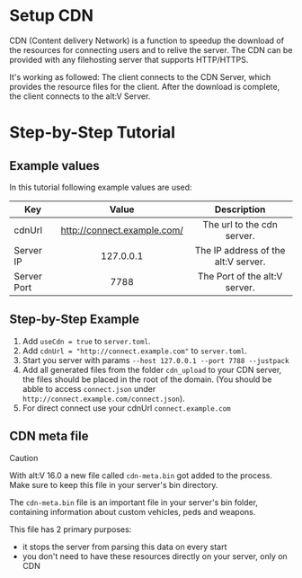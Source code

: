 # Setup CDN

CDN (Content delivery Network) is a function to speedup the download of the resources for connecting users and to relive the server. The CDN can be provided with any filehosting server that supports HTTP/HTTPS.

It's working as followed: The client connects to the CDN Server, which provides the resource files for the client. After the download is complete, the client connects to the alt:V Server.

# Step-by-Step Tutorial

## Example values

In this tutorial following example values are used:

| Key   |             Value             |             Description             |
| ------ | :-------------------------------: | :-------------------------------: |
|   cdnUrl      |   http://connect.example.com/ |   The url to the cdn server.          |
|   Server IP   |   127.0.0.1                   |   The IP address of the alt:V server. |
|   Server Port |   7788                        |   The Port of the alt:V server.       |

## Step-by-Step Example

1. Add `useCdn = true` to `server.toml`.
2. Add `cdnUrl = "http://connect.example.com"` to `server.toml`.
3. Start you server with params `--host 127.0.0.1 --port 7788 --justpack`
4. Add all generated files from the folder `cdn_upload` to your CDN server, the files should be placed in the root of the domain. (You should be abble to access `connect.json` under `http://connect.example.com/connect.json`).
5. For direct connect use your cdnUrl `connect.example.com`

## CDN meta file

> [!CAUTION]
> With alt:V 16.0 a new file called `cdn-meta.bin` got added to the process.\
> Make sure to keep this file in your server's bin directory.

The `cdn-meta.bin` file is an important file in your server's bin folder, containing information about custom vehicles, peds and weapons.

This file has 2 primary purposes:
- it stops the server from parsing this data on every start
- you don't need to have these resources directly on your server, only on CDN